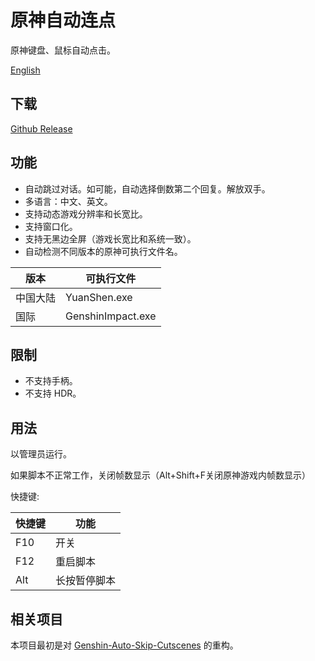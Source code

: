 # 原神自动连点

原神键盘、鼠标自动点击。

[English](README.md)

## 下载

[Github Release](https://github.com/T2hhbmEK/genshin-clicker/releases/latest)

## 功能

- 自动跳过对话。如可能，自动选择倒数第二个回复。解放双手。
- 多语言：中文、英文。
- 支持动态游戏分辨率和长宽比。
- 支持窗口化。
- 支持无黑边全屏（游戏长宽比和系统一致）。
- 自动检测不同版本的原神可执行文件名。

| 版本 | 可执行文件 |
| ------- | --- |
| 中国大陆 | YuanShen.exe |
| 国际 | GenshinImpact.exe |

## 限制

- 不支持手柄。
- 不支持 HDR。

## 用法

以管理员运行。

如果脚本不正常工作，关闭帧数显示（Alt+Shift+F关闭原神游戏内帧数显示）

快捷键:

| 快捷键 | 功能 |
| -------- | -------- |
| F10 | 开关 |
| F12 | 重启脚本 |
| Alt | 长按暂停脚本 |

## 相关项目

本项目最初是对 [Genshin-Auto-Skip-Cutscenes](https://github.com/iyzyi/Genshin-Auto-Skip-Cutscenes) 的重构。
